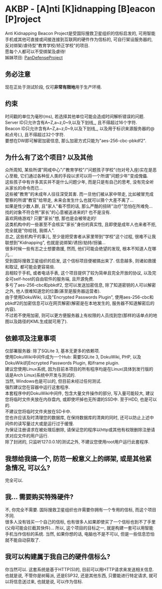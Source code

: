 <!--
 * @Author: FunctionSir
 * @Date: 2023-07-14 23:10:45
 * @LastEditTime: 2024-10-07 18:49:13
 * @LastEditors: FunctionSir
 * @Description: [A]nti [K]idnapping [B]eacon [P]roject
 * @FilePath: /AKBP/README.md
-->

# AKBP - [A]nti [K]idnapping [B]eacon [P]roject

Anti Kidnapping Beacon Project是受国际搜救卫星组织的信标启发的, 可用智能手机或其他可直接或间接连接到互联网的硬件作为信标的, 可自行架设服务器的, 反对绑架/虐待型"教育学校/矫正学校"的项目.  
愿每个人都可以不受绑架及虐待!  
姊妹项目: [PanDefenseProject](https://github.com/FunctionSir/PanDefenseProject)  

## 务必注意

现在正处于测试阶段, 仅可**非常有限地**用于生产环境.  

## 约束

时间戳的单位为毫秒(ms), 若选择其他单位可能会造成时间解析错误的问题.  
Server ID只允许含有A\~Z,a\~z,0\~9,以及下划线\_, 且不得超过16个字符.  
Beacon ID只允许含有A\~Z,a\~z,0\~9,以及下划线\_, 以及用于标识来源服务器的@和点号(.), 且不得超过32个字符.  
要想在DW即可解密加密信息, 那么加密方式只能为"aes-256-cbc-pbkdf2".  

## 为什么有了这个项目? 以及其他

众所周知, 某些所谓"网戒中心"/"教育学校"/"问题孩子学校"(勿对号入座)实在是恶心至极, 它们通过各种反人类的手段以求可以将一个所谓"问题少年"变成傀儡.  
这些孩子中有许多其实并不是什么问题少年, 而是只是有自己的思考, 没有完全听从家长的命令而已...  
这些被"教育"的未成年人往往深受其害. 而一旦他们被从家中带走, 比如被冒充成警察的所谓"教官"给带走, 未来会发生什么也就可以猜个大差不离了...  
如果是性少数人群, 且"家人"看不惯的话, 那么严酷的扭转"治疗"恐怕在所难免...  
找的对象不符合熊"家长"的心意被送进来的? 也不是没有.  
喜欢网络游戏? 只要"家长"想, 那也是会被带走的!  
这类机构中的一些甚至不会核实"家长"身份的真实性, 且即使是成年人也来者不拒, 完全就是"你给钱, 我绑人".  
总之, 这些机构干的事儿, 至少是把受害者从家里带到"学校"这个过程, 很难不让我联想到"Kidnapping", 也就是说绑架/诱拐/劫持/拐骗...  
很多时候一些有志之士想要救援, 然而, 他们可能会绝望的发现, 根本不知道人在哪儿...  
受到国际搜救卫星组织的启发, 这个信标项目便被搞出来了. 信息越多, 则诸如救援和取证, 都可能会更容易些.  
且相较于手机, 或者电话手表, 这个项目提供了较为简单且完全开放的协议, 以及完全可self-host的自由软件的服务端, 且开源免费.  
多亏了aes-256-cbc和pbkdf2, 您可以发送加密信息, 除了知道密钥的人可以解密之外, 他人很难知道您的位置(甚至是服务器运营者).  
由于使用DokuWiki, 以及"Encrypted Passwords Plugin", 使用aes-256-cbc和pbkdf2的加密信息可以在网页解密(解密是在本地发生的, 服务器不知道解密后的内容).  
不过若不使用加密, 则可以更方便服务器上有权限的人员找到您(那样的话单点的地图以及路径的KML生成就可用了).  

## 依赖项及注意事项

仅部署服务器: 除了SQLite 3, 基本无更多的依赖项.  
使用DokuWiki中间件成为一个Hub: 需要SQLite 3, DokuWiki, PHP, 以及DokuWiki的Encrypted Passwords Plugin, 和iframe plugin.  
建议您使用Linux系统, 因为目前本项目的所有程序均是在Linux(具体到发行版的话是Arch Linux)系统中开发与测试的.  
当然, Windows也是可以的, 但目前未经过任何测试.  
强烈建议您在容器中运行这套程序.  
本套程序中的DokuWiki中间件, 包含大量文件操作的部分, 写入量可能较大, 建议您将临时文件夹放在内存盘内, 或即使坏掉也无所谓的SSD中. 至于HDD, 也是可以的.  
不建议您将临时文件夹放在SD卡中.  
您也许应该及时清理您的数据库, 在保持数据库的清爽的同时, 还可以防止上述中间件的读写量过大或是运行过于缓慢.  
为保证注册请求在被处理后删除, 请保证您的程序以http或其他有权限删除注册请求对应文件的用户运行.  
除了封闭的, 只监听127.0.0.1的测试之外, 不建议您使用root用户运行此套程序.  

## 我想给我搞一个, 防范一般意义上的绑架, 或是其他紧急情况, 可以么?

完全可以.  

## 我... 需要购买特殊硬件?

不, 你完全不需要. 国际搜救卫星组织也许需要你拥有一个专用的信标, 而这个项目不同.  
很多人没有钱买一个自己的信标, 也有很多人如果即使买了一个信标也到不了手里(父母可能会拦截其快件)...
所以, 这个项目的目标之一, 就是构建一套可以用智能手机当作信标的系统. 当然, 如果你想的话, 电脑也不是不可以, 但是一些信息恐怕就不能自动获取了.  

## 我可以构建属于我自己的硬件信标么?

你当然可以. 这套系统是基于HTTP(S)的, 目前可以用HTTP请求来发送相关信息. 也就是说, 不管你是树莓派, 还是ESP32, 还是其他东西, 只要能进行特定请求, 就可以将信息送过来, 也就是说, 可以作为信标.  
